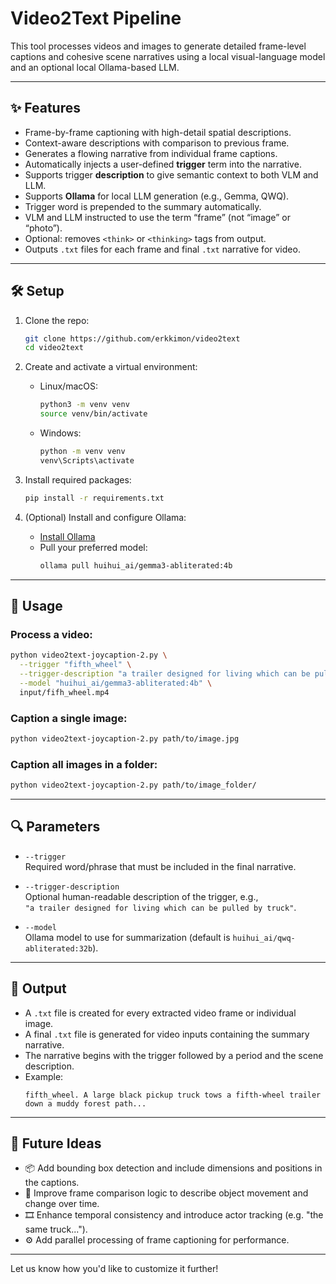 # Video2Text Pipeline

This tool processes videos and images to generate detailed frame-level captions and cohesive scene narratives using a local visual-language model and an optional local Ollama-based LLM.

---

## ✨ Features

- Frame-by-frame captioning with high-detail spatial descriptions.
- Context-aware descriptions with comparison to previous frame.
- Generates a flowing narrative from individual frame captions.
- Automatically injects a user-defined **trigger** term into the narrative.
- Supports trigger **description** to give semantic context to both VLM and LLM.
- Supports **Ollama** for local LLM generation (e.g., Gemma, QWQ).
- Trigger word is prepended to the summary automatically.
- VLM and LLM instructed to use the term “frame” (not “image” or “photo”).
- Optional: removes `<think>` or `<thinking>` tags from output.
- Outputs `.txt` files for each frame and final `.txt` narrative for video.

---

## 🛠 Setup

1. Clone the repo:

    ```bash
    git clone https://github.com/erkkimon/video2text
    cd video2text
    ```

2. Create and activate a virtual environment:

    - Linux/macOS:
      ```bash
      python3 -m venv venv
      source venv/bin/activate
      ```
    - Windows:
      ```cmd
      python -m venv venv
      venv\Scripts\activate
      ```

3. Install required packages:

    ```bash
    pip install -r requirements.txt
    ```

4. (Optional) Install and configure Ollama:

    - [Install Ollama](https://ollama.com/)
    - Pull your preferred model:
      ```bash
      ollama pull huihui_ai/gemma3-abliterated:4b
      ```

---

## 🚀 Usage

### Process a video:
```bash
python video2text-joycaption-2.py \
  --trigger "fifth_wheel" \
  --trigger-description "a trailer designed for living which can be pulled by truck" \
  --model "huihui_ai/gemma3-abliterated:4b" \
  input/fifh_wheel.mp4
```

### Caption a single image:
```bash
python video2text-joycaption-2.py path/to/image.jpg
```

### Caption all images in a folder:
```bash
python video2text-joycaption-2.py path/to/image_folder/
```

---

## 🔍 Parameters

- `--trigger`  
  Required word/phrase that must be included in the final narrative.

- `--trigger-description`  
  Optional human-readable description of the trigger, e.g.,  
  `"a trailer designed for living which can be pulled by truck"`.

- `--model`  
  Ollama model to use for summarization (default is `huihui_ai/qwq-abliterated:32b`).

---

## 📁 Output

- A `.txt` file is created for every extracted video frame or individual image.
- A final `.txt` file is generated for video inputs containing the summary narrative.
- The narrative begins with the trigger followed by a period and the scene description.
- Example:
  ```
  fifth_wheel. A large black pickup truck tows a fifth-wheel trailer down a muddy forest path...
  ```

---

## 🧪 Future Ideas

- 📦 Add bounding box detection and include dimensions and positions in the captions.
- 🧠 Improve frame comparison logic to describe object movement and change over time.
- 🎞 Enhance temporal consistency and introduce actor tracking (e.g. "the same truck...").
- ⚙️ Add parallel processing of frame captioning for performance.

---

Let us know how you'd like to customize it further!
